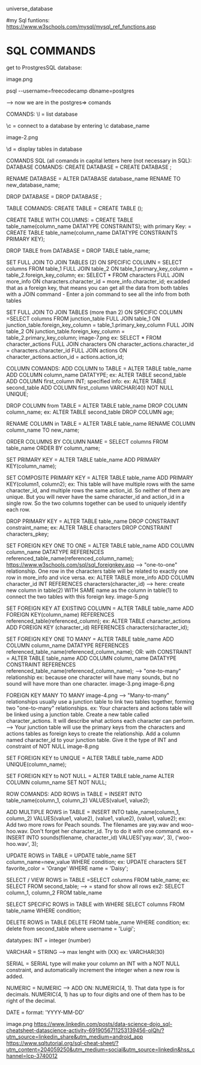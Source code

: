 universe_database


#my Sql funtions:
https://www.w3schools.com/mysql/mysql_ref_functions.asp
# SQL COMMANDS 

get to ProstgresSQL database:

image.png

psql --username=freecodecamp dbname=postgres

--> now we are in the postgres=> comands

COMANDS:
\l
= list database

\c
= connect to a database by entering \c database_name

image-2.png

\d
= display tables in database

COMANDS SQL (all comands in capital letters here (not necessary in SQL):
DATABASE COMANDS:
CREATE DATABASE
= CREATE DATABASE ;

RENAME DATABASE
= ALTER DATABASE database_name RENAME TO new_database_name;

DROP DATABASE
= DROP DATABASE ;

TABLE COMANDS:
CREATE TABLE
= CREATE TABLE ();

CREATE TABLE WITH COLUMNS:
= CREATE TABLE table_name(column_name DATATYPE CONSTRAINTS); with primary Key: = CREATE TABLE table_name(column_name DATATYPE CONSTRAINTS PRIMARY KEY);

DROP TABLE from DATABASE
= DROP TABLE table_name;

SET FULL JOIN TO JOIN TABLES (2) ON SPECIFIC COLUMN
= SELECT columns FROM table_1 FULL JOIN table_2 ON table_1.primary_key_column = table_2.foreign_key_column; ex: SELECT * FROM characters FULL JOIN more_info ON characters.character_id = more_info.character_id; ex:added that as a foreign key, that means you can get all the data from both tables with a JOIN command - Enter a join command to see all the info from both tables

SET FULL JOIN TO JOIN TABLES (more than 2) ON SPECIFIC COLUMN
=SELECT columns FROM junction_table FULL JOIN table_1 ON junction_table.foreign_key_column = table_1.primary_key_column FULL JOIN table_2 ON junction_table.foreign_key_column = table_2.primary_key_column; image-7.png ex: SELECT * FROM character_actions FULL JOIN characters ON character_actions.character_id = characters.character_id FULL JOIN actions ON character_actions.action_id = actions.action_id;

COLUMN COMANDS:
ADD COLUMN to TABLE
= ALTER TABLE table_name ADD COLUMN column_name DATATYPE; ex: ALTER TABLE second_table ADD COLUMN first_column INT; specified info: ex: ALTER TABLE second_table ADD COLUMN first_column VARCHAR(40) NOT NULL UNIQUE;

DROP COLUMN from TABLE
= ALTER TABLE table_name DROP COLUMN column_name; ex: ALTER TABLE second_table DROP COLUMN age;

RENAME COLUMN in TABLE
= ALTER TABLE table_name RENAME COLUMN column_name TO new_name;

ORDER COLUMNS BY COLUMN NAME
= SELECT columns FROM table_name ORDER BY column_name;

SET PRIMARY KEY
= ALTER TABLE table_name ADD PRIMARY KEY(column_name);

SET COMPOSITE PRIMARY KEY
= ALTER TABLE table_name ADD PRIMARY KEY(column1, column2); ex: This table will have multiple rows with the same character_id, and multiple rows the same action_id. So neither of them are unique. But you will never have the same character_id and action_id in a single row. So the two columns together can be used to uniquely identify each row.

DROP PRIMARY KEY
= ALTER TABLE table_name DROP CONSTRAINT constraint_name; ex: ALTER TABLE characters DROP CONSTRAINT characters_pkey;

SET FOREIGN KEY ONE TO ONE
= ALTER TABLE table_name ADD COLUMN column_name DATATYPE REFERENCES referenced_table_name(referenced_column_name); https://www.w3schools.com/sql/sql_foreignkey.asp --> "one-to-one" relationship. One row in the characters table will be related to exactly one row in more_info and vice versa. ex: ALTER TABLE more_info ADD COLUMN character_id INT REFERENCES characters(character_id) --> here: create new column in table(2) WITH SAME name as the column in table(1) to connect the two tables with this foreign key. image-5.png

SET FOREIGN KEY AT EXISTING COLUMN
= ALTER TABLE table_name ADD FOREIGN KEY(column_name) REFERENCES referenced_table(referenced_column); ex: ALTER TABLE character_actions ADD FOREIGN KEY (character_id) REFERENCES characters(character_id);

SET FOREIGN KEY ONE TO MANY
= ALTER TABLE table_name ADD COLUMN column_name DATATYPE REFERENCES referenced_table_name(referenced_column_name); OR: with CONSTRAINT = ALTER TABLE table_name ADD COLUMN column_name DATATYPE CONSTRAINT REFERENCES referenced_table_name(referenced_column_name); --> "one-to-many" relationship ex: because one character will have many sounds, but no sound will have more than one character. image-3.png image-6.png

FOREIGN KEY MANY TO MANY
image-4.png --> "Many-to-many" relationships usually use a junction table to link two tables together, forming two "one-to-many" relationships. ex: Your characters and actions table will be linked using a junction table. Create a new table called character_actions. It will describe what actions each character can perform. --> Your junction table will use the primary keys from the characters and actions tables as foreign keys to create the relationship. Add a column named character_id to your junction table. Give it the type of INT and constraint of NOT NULL image-8.png

SET FOREIGN KEY to UNIQUE
= ALTER TABLE table_name ADD UNIQUE(column_name);

SET FOREIGN KEY to NOT NULL
= ALTER TABLE table_name ALTER COLUMN column_name SET NOT NULL;

ROW COMANDS:
ADD ROWS in TABLE
= INSERT INTO table_name(column_1, column_2) VALUES(value1, value2);

ADD MULTIPLE ROWS in TABLE
= INSERT INTO table_name(column_1, column_2) VALUES(value1, value2), (value1, value2), (value1, value2); ex: Add two more rows for Peach sounds. The filenames are yay.wav and woo-hoo.wav. Don't forget her character_id. Try to do it with one command. ex = INSERT INTO sounds(filename, character_id) VALUES('yay.wav', 3), ('woo-hoo.wav', 3);

UPDATE ROWS in TABLE
= UPDATE table_name SET column_name=new_value WHERE condition; ex: UPDATE characters SET favorite_color = 'Orange' WHERE name = 'Daisy';

SELECT / VIEW ROWS in TABLE
=SELECT columns FROM table_name; ex: SELECT FROM second_table; --> = stand for show all rows ex2: SELECT column_1, column_2 FROM table_name

SELECT SPECIFIC ROWS in TABLE with WHERE
SELECT columns FROM table_name WHERE condition;

DELETE ROWS in TABLE
DELETE FROM table_name WHERE condition; ex: delete from second_table where username = 'Luigi';

datatypes:
INT = integer (number)

VARCHAR = STRING --> max lenght with (XX) ex: VARCHAR(30)

SERIAL = SERIAL type will make your column an INT with a NOT NULL constraint, and automatically increment the integer when a new row is added.

NUMERIC = NUMERIC --> ADD ON: NUMERIC(4, 1). That data type is for decimals. NUMERIC(4, 1) has up to four digits and one of them has to be right of the decimal.

DATE = format: 'YYYY-MM-DD'

image.png https://www.linkedin.com/posts/data-science-dojo_sql-cheatsheet-datascience-activity-6919056711253139456-olQh/?utm_source=linkedin_share&utm_medium=android_app https://www.sqltutorial.org/sql-cheat-sheet/?utm_content=204059250&utm_medium=social&utm_source=linkedin&hss_channel=lcp-3740012

 
